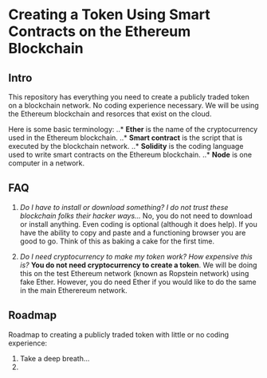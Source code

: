 # Creating a Token Using Smart Contracts on the Ethereum Blockchain

## Intro
This repository has everything you need to create a publicly traded token on a blockchain network. No coding experience necessary. We will be using the Ethereum blockchain and resorces that exist on the cloud.

Here is some basic terminology:
..* **Ether** is the name of the cryptocurrency used in the Ethereum blockchain.
..* **Smart contract** is the script that is executed by the blockchain network.
..* **Solidity** is the coding language used to write smart contracts on the Ethereum blockchain.
..* **Node** is one computer in a network.

## FAQ
1. *Do I have to install or download something? I do not trust these blockchain folks their hacker ways...* 
No, you do not need to download or install anything. Even coding is optional (although it does help). If you have the ability to copy and paste and a functioning browser you are good to go. Think of this as baking a cake for the first time.

2. *Do I need cryptocurrency to make my token work? How expensive this is?*
**You do not need cryptocurrency to create a token**. We will be doing this on the test Ethereum network (known as Ropstein network) using fake Ether. However, you do need Ether if you would like to do the same in the main Etherereum network.  



## Roadmap
Roadmap to creating a publicly traded token with little or no coding experience:
1. Take a deep breath...
2. 

